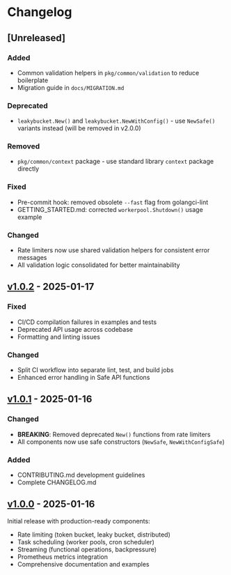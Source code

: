 # Changelog

## [Unreleased]

### Added
- Common validation helpers in `pkg/common/validation` to reduce boilerplate
- Migration guide in `docs/MIGRATION.md`

### Deprecated
- `leakybucket.New()` and `leakybucket.NewWithConfig()` - use `NewSafe()` variants instead (will be removed in v2.0.0)

### Removed
- `pkg/common/context` package - use standard library `context` package directly

### Fixed
- Pre-commit hook: removed obsolete `--fast` flag from golangci-lint
- GETTING_STARTED.md: corrected `workerpool.Shutdown()` usage example

### Changed
- Rate limiters now use shared validation helpers for consistent error messages
- All validation logic consolidated for better maintainability

## [v1.0.2] - 2025-01-17

### Fixed
- CI/CD compilation failures in examples and tests
- Deprecated API usage across codebase
- Formatting and linting issues

### Changed
- Split CI workflow into separate lint, test, and build jobs
- Enhanced error handling in Safe API functions

## [v1.0.1] - 2025-01-16

### Changed
- **BREAKING**: Removed deprecated `New()` functions from rate limiters
- All components now use safe constructors (`NewSafe`, `NewWithConfigSafe`)

### Added
- CONTRIBUTING.md development guidelines
- Complete CHANGELOG.md

## [v1.0.0] - 2025-01-16

Initial release with production-ready components:

- Rate limiting (token bucket, leaky bucket, distributed)
- Task scheduling (worker pools, cron scheduler)
- Streaming (functional operations, backpressure)
- Prometheus metrics integration
- Comprehensive documentation and examples

[v1.0.2]: https://github.com/vnykmshr/goflow/releases/tag/v1.0.2
[v1.0.1]: https://github.com/vnykmshr/goflow/releases/tag/v1.0.1
[v1.0.0]: https://github.com/vnykmshr/goflow/releases/tag/v1.0.0